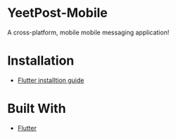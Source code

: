 # YeetPost-Mobile
A cross-platform, mobile mobile messaging application!

# Installation
* [Flutter installtion guide](https://flutter.dev/docs/get-started/install)

# Built With
* [Flutter](https://flutter.dev/)
